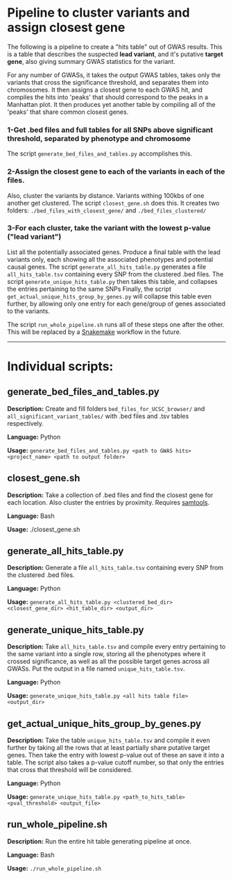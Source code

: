 # Pipeline to cluster variants and assign closest gene

The following is a pipeline to create a "hits table" out of GWAS results. This is a table that describes the suspected **lead variant**, and it's putative **target gene**, also giving summary GWAS statistics for the variant.

For any number of GWASs, it takes the output GWAS tables, takes only the variants that cross the significance threshold, and separates them into chromosomes.
It then assigns a closest gene to each GWAS hit, and compiles the hits into 'peaks' that should correspond to the peaks in a Manhattan plot.
It then produces yet another table by compiling all of the 'peaks' that share common closest genes.

### 1-Get .bed files and full tables for all SNPs above significant threshold, separated by phenotype and chromosome
The script ``generate_bed_files_and_tables.py`` accomplishes this.

### 2-Assign the closest gene to each of the variants in each of the files. 
Also, cluster the variants by distance. Variants withing 100kbs of one another get clustered.
The script ``closest_gene.sh`` does this.
It creates two folders: ``./bed_files_with_closest_gene/`` and ``./bed_files_clustered/``

### 3-For each cluster, take the variant with the lowest p-value ("lead variant")
List all the potentially associated genes.
Produce a final table with the lead variants only, each showing all the associated phenotypes and potential causal genes.
The script ``generate_all_hits_table.py`` generates a file ``all_hits_table.tsv`` containing every SNP from the clustered
.bed files.
The script ``generate_unique_hits_table.py`` then takes this table, and collapses the entries pertaining to the same SNPs
Finally, the script ``get_actual_unique_hits_group_by_genes.py`` will collapse this table even further, by allowing only
one entry for each gene/group of genes associated to the variants.


The script ``run_whole_pipeline.sh`` runs all of these steps one after the other. This will be replaced by a [Snakemake](https://snakemake.readthedocs.io/en/stable/index.html) workflow in the future.

---

# Individual scripts:

## generate_bed_files_and_tables.py
**Description:** Create and fill folders ``bed_files_for_UCSC_browser/`` and ``all_significant_variant_tables/`` with .bed files and .tsv tables respectively. 

**Language:** Python

**Usage:** ``generate_bed_files_and_tables.py <path to GWAS hits> <project_name> <path to output folder>``

## closest_gene.sh
**Description:** Take a collection of .bed files and find the closest gene for each location. Also cluster the entries by proximity. Requires [samtools](http://www.htslib.org/).

**Language:** Bash

**Usage:** ./closest_gene.sh

## generate_all_hits_table.py
**Description:** Generate a file ``all_hits_table.tsv`` containing every SNP from the clustered .bed files.

**Language:** Python

**Usage:** ``generate_all_hits_table.py <clustered_bed_dir> <closest_gene_dir> <hit_table_dir> <output_dir>``

## generate_unique_hits_table.py
**Description:**  Take ``all_hits_table.tsv`` and compile every entry pertaining to the same variant into a single row, storing all the phenotypes where it crossed significance, as well as all the possible target genes across all GWASs. Put the output in a file named ``unique_hits_table.tsv``.

**Language:** Python

**Usage:** ``generate_unique_hits_table.py <all hits table file> <output_dir>``

## get_actual_unique_hits_group_by_genes.py
**Description:** Take the table ``unique_hits_table.tsv`` and compile it even further by taking all the rows that at least partially share putative target genes. Then take the entry with lowest p-value out of these an save it into a table. The script also takes a p-value cutoff number, so that only the entries that cross that threshold will be considered.

**Language:** Python

**Usage:** ``generate_unique_hits_table.py <path_to_hits_table> <pval_threshold> <output_file>``

## run_whole_pipeline.sh
**Description:** Run the entire hit table generating pipeline at once.

**Language:** Bash

**Usage:** ``./run_whole_pipeline.sh``

